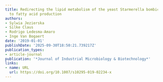 ```yaml
---
title: Redirecting the lipid metabolism of the yeast Starmerella bombicola from glycolipid
  to fatty acid production
authors:
- Sylwia Jezierska
- Silke Claus
- Rodrigo Ledesma‐Amaro
- Inge Van Bogaert
date: '2019-01-01'
publishDate: '2025-09-30T18:50:21.739217Z'
publication_types:
- article-journal
publication: '*Journal of Industrial Microbiology & Biotechnology*'
links:
- name: URL
  url: https://doi.org/10.1007/s10295-019-02234-x
---
```

